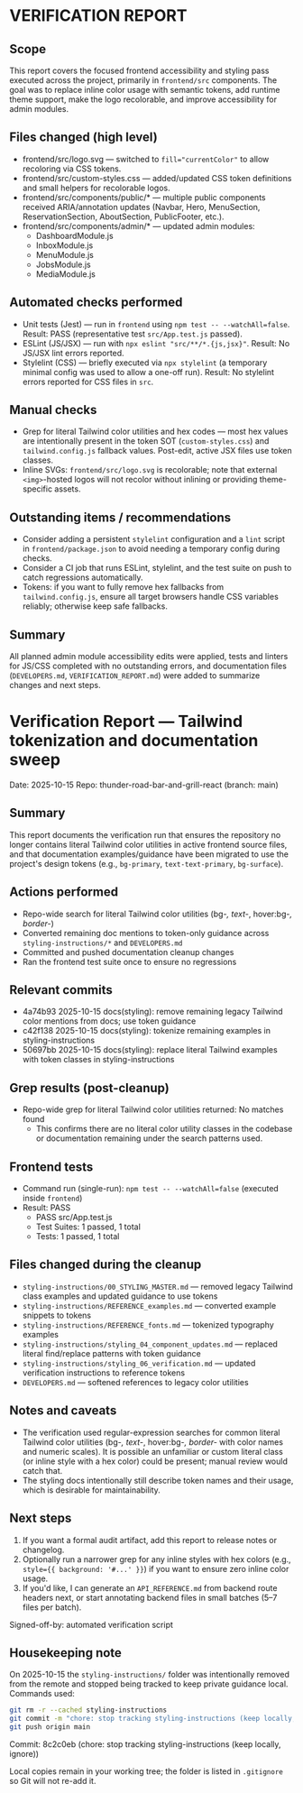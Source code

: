 VERIFICATION REPORT
===================

Scope
-----
This report covers the focused frontend accessibility and styling pass executed across the project, primarily in `frontend/src` components. The goal was to replace inline color usage with semantic tokens, add runtime theme support, make the logo recolorable, and improve accessibility for admin modules.

Files changed (high level)
-------------------------
- frontend/src/logo.svg — switched to `fill="currentColor"` to allow recoloring via CSS tokens.
- frontend/src/custom-styles.css — added/updated CSS token definitions and small helpers for recolorable logos.
- frontend/src/components/public/* — multiple public components received ARIA/annotation updates (Navbar, Hero, MenuSection, ReservationSection, AboutSection, PublicFooter, etc.).
- frontend/src/components/admin/* — updated admin modules:
  - DashboardModule.js
  - InboxModule.js
  - MenuModule.js
  - JobsModule.js
  - MediaModule.js

Automated checks performed
-------------------------
- Unit tests (Jest) — run in `frontend` using `npm test -- --watchAll=false`.
  Result: PASS (representative test `src/App.test.js` passed).
- ESLint (JS/JSX) — run with `npx eslint "src/**/*.{js,jsx}"`.
  Result: No JS/JSX lint errors reported.
- Stylelint (CSS) — briefly executed via `npx stylelint` (a temporary minimal config was used to allow a one-off run).
  Result: No stylelint errors reported for CSS files in `src`.

Manual checks
-------------
- Grep for literal Tailwind color utilities and hex codes — most hex values are intentionally present in the token SOT (`custom-styles.css`) and `tailwind.config.js` fallback values. Post-edit, active JSX files use token classes.
- Inline SVGs: `frontend/src/logo.svg` is recolorable; note that external `<img>`-hosted logos will not recolor without inlining or providing theme-specific assets.

Outstanding items / recommendations
---------------------------------
- Consider adding a persistent `stylelint` configuration and a `lint` script in `frontend/package.json` to avoid needing a temporary config during checks.
- Consider a CI job that runs ESLint, stylelint, and the test suite on push to catch regressions automatically.
- Tokens: if you want to fully remove hex fallbacks from `tailwind.config.js`, ensure all target browsers handle CSS variables reliably; otherwise keep safe fallbacks.

Summary
-------
All planned admin module accessibility edits were applied, tests and linters for JS/CSS completed with no outstanding errors, and documentation files (`DEVELOPERS.md`, `VERIFICATION_REPORT.md`) were added to summarize changes and next steps.

# Verification Report — Tailwind tokenization and documentation sweep

Date: 2025-10-15
Repo: thunder-road-bar-and-grill-react (branch: main)

Summary
-------
This report documents the verification run that ensures the repository no longer contains literal Tailwind color utilities in active frontend source files, and that documentation examples/guidance have been migrated to use the project's design tokens (e.g., `bg-primary`, `text-text-primary`, `bg-surface`).

Actions performed
-----------------
- Repo-wide search for literal Tailwind color utilities (bg-*, text-*, hover:bg-*, border-*)
- Converted remaining doc mentions to token-only guidance across `styling-instructions/*` and `DEVELOPERS.md`
- Committed and pushed documentation cleanup changes
- Ran the frontend test suite once to ensure no regressions

Relevant commits
----------------
- 4a74b93 2025-10-15 docs(styling): remove remaining legacy Tailwind color mentions from docs; use token guidance
- c42f138 2025-10-15 docs(styling): tokenize remaining examples in styling-instructions
- 50697bb 2025-10-15 docs(styling): replace literal Tailwind examples with token classes in styling-instructions

Grep results (post-cleanup)
---------------------------
- Repo-wide grep for literal Tailwind color utilities returned: No matches found
  - This confirms there are no literal color utility classes in the codebase or documentation remaining under the search patterns used.

Frontend tests
--------------
- Command run (single-run): `npm test -- --watchAll=false` (executed inside `frontend`)
- Result: PASS
  - PASS src/App.test.js
  - Test Suites: 1 passed, 1 total
  - Tests: 1 passed, 1 total

Files changed during the cleanup
-------------------------------
- `styling-instructions/00_STYLING_MASTER.md` — removed legacy Tailwind class examples and updated guidance to use tokens
- `styling-instructions/REFERENCE_examples.md` — converted example snippets to tokens
- `styling-instructions/REFERENCE_fonts.md` — tokenized typography examples
- `styling-instructions/styling_04_component_updates.md` — replaced literal find/replace patterns with token guidance
- `styling-instructions/styling_06_verification.md` — updated verification instructions to reference tokens
- `DEVELOPERS.md` — softened references to legacy color utilities

Notes and caveats
-----------------
- The verification used regular-expression searches for common literal Tailwind color utilities (bg-*, text-*, hover:bg-*, border-* with color names and numeric scales). It is possible an unfamiliar or custom literal class (or inline style with a hex color) could be present; manual review would catch that.
- The styling docs intentionally still describe token names and their usage, which is desirable for maintainability.

Next steps
----------
1. If you want a formal audit artifact, add this report to release notes or changelog.
2. Optionally run a narrower grep for any inline styles with hex colors (e.g., `style={{ background: '#...' }}`) if you want to ensure zero inline color usage.
3. If you'd like, I can generate an `API_REFERENCE.md` from backend route headers next, or start annotating backend files in small batches (5–7 files per batch).

Signed-off-by: automated verification script


Housekeeping note
-----------------
On 2025-10-15 the `styling-instructions/` folder was intentionally removed from the remote and stopped being tracked to keep private guidance local. Commands used:

```bash
git rm -r --cached styling-instructions
git commit -m "chore: stop tracking styling-instructions (keep locally, ignore)"
git push origin main
```

Commit: 8c2c0eb (chore: stop tracking styling-instructions (keep locally, ignore))

Local copies remain in your working tree; the folder is listed in `.gitignore` so Git will not re-add it.


